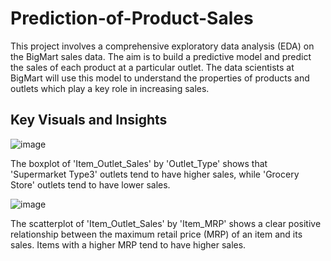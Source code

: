 # Prediction-of-Product-Sales

This project involves a comprehensive exploratory data analysis (EDA) on the BigMart sales data. The aim is to build a predictive model and predict the sales of each product at a particular outlet. The data scientists at BigMart will use this model to understand the properties of products and outlets which play a key role in increasing sales.

## Key Visuals and Insights

![image](https://github.com/coreyalejandro/Prediction-of-Product-Sales/assets/92589532/f3966f87-7c60-439a-b0cc-52a6261ddd0b)

The boxplot of 'Item_Outlet_Sales' by 'Outlet_Type' shows that 'Supermarket Type3' outlets tend to have higher sales, while 'Grocery Store' outlets tend to have lower sales.


![image](https://github.com/coreyalejandro/Prediction-of-Product-Sales/assets/92589532/72f2f5cd-3bc0-4c60-a49c-13aa5c014230)

The scatterplot of 'Item_Outlet_Sales' by 'Item_MRP' shows a clear positive relationship between the maximum retail price (MRP) of an item and its sales. Items with a higher MRP tend to have higher sales.
